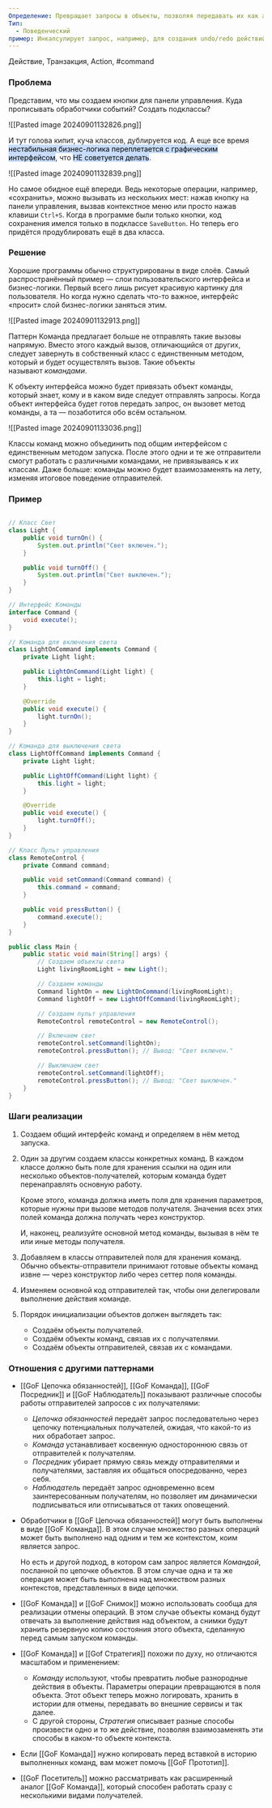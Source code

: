 ```yaml
---
Определение: Превращает запросы в объекты, позволяя передавать их как аргументы при вызове методов, ставить запросы в очередь, логировать их, а также поддерживать отмену операций.
Тип:
  - Поведенческий
пример: Инкапсулирует запрос, например, для создания undo/redo действий в текстовом редакторе.
---
```

Действие, Транзакция, Action, #command
### Проблема

Представим, что мы создаем кнопки для панели управления. Куда прописывать обработчики событий? Создать подклассы?

![[Pasted image 20240901132826.png]]

И тут голова кипит, куча классов, дублируется код. А еще все время <mark style="background: #ADCCFFA6;">нестабильная бизнес-логика переплетается с графическим интерфейсом</mark>, что <mark style="background: #ADCCFFA6;">НЕ советуется делать</mark>.

![[Pasted image 20240901132839.png]]

Но самое обидное ещё впереди. Ведь некоторые операции, например, «сохранить», можно вызывать из нескольких мест: нажав кнопку на панели управления, вызвав контекстное меню или просто нажав клавиши `Ctrl+S`. Когда в программе были только кнопки, код сохранения имелся только в подклассе `SaveButton`. Но теперь его придётся продублировать ещё в два класса.
### Решение 

Хорошие программы обычно структурированы в виде слоёв. Самый распространённый пример — слои пользовательского интерфейса и бизнес-логики. Первый всего лишь рисует красивую картинку для пользователя. Но когда нужно сделать что-то важное, интерфейс «просит» слой бизнес-логики заняться этим.

![[Pasted image 20240901132913.png]]

Паттерн Команда предлагает больше не отправлять такие вызовы напрямую. Вместо этого каждый вызов, отличающийся от других, следует завернуть в собственный класс с единственным методом, который и будет осуществлять вызов. Такие объекты называют _командами_.

К объекту интерфейса можно будет привязать объект команды, который знает, кому и в каком виде следует отправлять запросы. Когда объект интерфейса будет готов передать запрос, он вызовет метод команды, а та — позаботится обо всём остальном.

![[Pasted image 20240901133036.png]]

Классы команд можно объединить под общим интерфейсом c единственным методом запуска. После этого одни и те же отправители смогут работать с различными командами, не привязываясь к их классам. Даже больше: команды можно будет взаимозаменять на лету, изменяя итоговое поведение отправителей.

### Пример

```java

// Класс Свет
class Light {
    public void turnOn() {
        System.out.println("Свет включен.");
    }

    public void turnOff() {
        System.out.println("Свет выключен.");
    }
}

// Интерфейс Команды
interface Command {
    void execute();
}

// Команда для включения света
class LightOnCommand implements Command {
    private Light light;

    public LightOnCommand(Light light) {
        this.light = light;
    }

    @Override
    public void execute() {
        light.turnOn();
    }
}

// Команда для выключения света
class LightOffCommand implements Command {
    private Light light;

    public LightOffCommand(Light light) {
        this.light = light;
    }

    @Override
    public void execute() {
        light.turnOff();
    }
}

// Класс Пульт управления
class RemoteControl {
    private Command command;

    public void setCommand(Command command) {
        this.command = command;
    }

    public void pressButton() {
        command.execute();
    }
}

public class Main {
    public static void main(String[] args) {
        // Создаем объекты света
        Light livingRoomLight = new Light();

        // Создаем команды
        Command lightOn = new LightOnCommand(livingRoomLight);
        Command lightOff = new LightOffCommand(livingRoomLight);

        // Создаем пульт управления
        RemoteControl remoteControl = new RemoteControl();

        // Включаем свет
        remoteControl.setCommand(lightOn);
        remoteControl.pressButton(); // Вывод: "Свет включен."

        // Выключаем свет
        remoteControl.setCommand(lightOff);
        remoteControl.pressButton(); // Вывод: "Свет выключен."
    }
}
```

### Шаги реализации

1. Создаем общий интерфейс команд и определяем в нём метод запуска.
    
2. Один за другим создаем классы конкретных команд. В каждом классе должно быть поле для хранения ссылки на один или несколько объектов-получателей, которым команда будет перенаправлять основную работу.
    
    Кроме этого, команда должна иметь поля для хранения параметров, которые нужны при вызове методов получателя. Значения всех этих полей команда должна получать через конструктор.
    
    И, наконец, реализуйте основной метод команды, вызывая в нём те или иные методы получателя.
    
3. Добавляем в классы отправителей поля для хранения команд. Обычно объекты-отправители принимают готовые объекты команд извне — через конструктор либо через сеттер поля команды.
    
4. Изменяем основной код отправителей так, чтобы они делегировали выполнение действия команде.
    
5. Порядок инициализации объектов должен выглядеть так:
    
    - Создаём объекты получателей.
    - Создаём объекты команд, связав их с получателями.
    - Создаём объекты отправителей, связав их с командами.

### Отношения с другими паттернами

- [[GoF Цепочка обязанностей]], [[GoF Команда]], [[GoF Посредник]] и [[GoF Наблюдатель]] показывают различные способы работы отправителей запросов с их получателями:
    
    - _Цепочка обязанностей_ передаёт запрос последовательно через цепочку потенциальных получателей, ожидая, что какой-то из них обработает запрос.
    - _Команда_ устанавливает косвенную одностороннюю связь от отправителей к получателям.
    - _Посредник_ убирает прямую связь между отправителями и получателями, заставляя их общаться опосредованно, через себя.
    - _Наблюдатель_ передаёт запрос одновременно всем заинтересованным получателям, но позволяет им динамически подписываться или отписываться от таких оповещений.
- Обработчики в [[GoF Цепочка обязанностей]] могут быть выполнены в виде [[GoF Команда]]. В этом случае множество разных операций может быть выполнено над одним и тем же контекстом, коим является запрос.
    
    Но есть и другой подход, в котором сам запрос является _Командой_, посланной по цепочке объектов. В этом случае одна и та же операция может быть выполнена над множеством разных контекстов, представленных в виде цепочки.
    
- [[GoF Команда]] и [[GoF Снимок]] можно использовать сообща для реализации отмены операций. В этом случае объекты команд будут отвечать за выполнение действия над объектом, а снимки будут хранить резервную копию состояния этого объекта, сделанную перед самым запуском команды.
    
- [[GoF Команда]] и [[Gof Стратегия]] похожи по духу, но отличаются масштабом и применением:
    
    - _Команду_ используют, чтобы превратить любые разнородные действия в объекты. Параметры операции превращаются в поля объекта. Этот объект теперь можно логировать, хранить в истории для отмены, передавать во внешние сервисы и так далее.
    - С другой стороны, _Стратегия_ описывает разные способы произвести одно и то же действие, позволяя взаимозаменять эти способы в каком-то объекте контекста.
- Если [[GoF Команда]] нужно копировать перед вставкой в историю выполненных команд, вам может помочь [[GoF Прототип]].
    
- [[GoF Посетитель]] можно рассматривать как расширенный аналог [[GoF Команда]], который способен работать сразу с несколькими видами получателей.